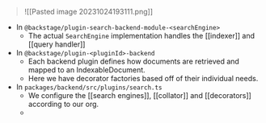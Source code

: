 >![[Pasted image 20231024193111.png]]

- In `@backstage/plugin-search-backend-module-<searchEngine>`
	- The actual `SearchEngine` implementation handles the [[indexer]] and [[query handler]]
- In `@backstage/plugin-<pluginId>-backend`
	- Each backend plugin defines how documents are retrieved and mapped to an IndexableDocument.
	- Here we have decorator factories based off of their individual needs.
- In `packages/backend/src/plugins/search.ts`
	- We configure the [[search engines]], [[collator]] and [[decorators]] according to our org.
	- 